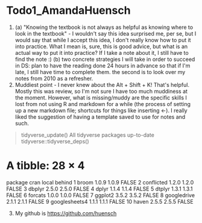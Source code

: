 # Todo1_AmandaHuensch

1. (a) "Knowing the textbook is not always as helpful as knowing where to look in the textbook" - I wouldn't say this idea surprised me, per se, but I would say that while I accept this idea, I don't really know how to put it into practice. What I mean is, sure, this is good advice, but what is an actual way to put it into practice? If I take a note about it, I still have to find the note :)
 (b) two concrete strategies I will take in order to succeed in DS: plan to have the reading done 24 hours in advance so that if I'm late, I still have time to complete them. the second is to look over my notes from 2010 as a refresher.
2. Muddiest point - I never knew about the Alt + Shift + K! That's helpful. Mostly this was review, so I'm not sure I have too much muddiness at the moment. However, what is missing/muddy are the specific skills I lost from not using R and markdown for a while (the process of setting up a new markdown file; shortcuts for things like inserting <-). I really liked the suggestion of having a template saved to use for notes and such.


> tidyverse_update()
All tidyverse packages up-to-date
> tidyverse::tidyverse_deps()
# A tibble: 28 × 4
   package       cran  local behind
   <chr>         <chr> <chr> <lgl> 
 1 broom         1.0.9 1.0.9 FALSE 
 2 conflicted    1.2.0 1.2.0 FALSE 
 3 dbplyr        2.5.0 2.5.0 FALSE 
 4 dplyr         1.1.4 1.1.4 FALSE 
 5 dtplyr        1.3.1 1.3.1 FALSE 
 6 forcats       1.0.0 1.0.0 FALSE 
 7 ggplot2       3.5.2 3.5.2 FALSE 
 8 googledrive   2.1.1 2.1.1 FALSE 
 9 googlesheets4 1.1.1 1.1.1 FALSE 
10 haven         2.5.5 2.5.5 FALSE 

3. My github is https://github.com/huensch